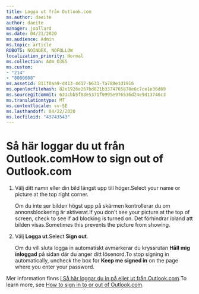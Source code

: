 ```yaml
---
title: Logga ut från Outlook.com
ms.author: daeite
author: daeite
manager: joallard
ms.date: 04/21/2020
ms.audience: Admin
ms.topic: article
ROBOTS: NOINDEX, NOFOLLOW
localization_priority: Normal
ms.collection: Adm_O365
ms.custom:
- "214"
- "8000008"
ms.assetid: 811f0aa9-d413-4d17-b631-7a788e1d1916
ms.openlocfilehash: 82e1926e267bd821b3374765878e6c7ce1e36d69
ms.sourcegitcommit: 631cbb5f03e5371f0995e976536d24e9d13746c3
ms.translationtype: MT
ms.contentlocale: sv-SE
ms.lasthandoff: 04/22/2020
ms.locfileid: "43743543"
---
```

# <a name="how-to-sign-out-of-outlookcom"></a><span data-ttu-id="e4314-102">Så här loggar du ut från Outlook.com</span><span class="sxs-lookup"><span data-stu-id="e4314-102">How to sign out of Outlook.com</span></span>

1. <span data-ttu-id="e4314-103">Välj ditt namn eller din bild längst upp till höger.</span><span class="sxs-lookup"><span data-stu-id="e4314-103">Select your name or picture at the top right corner.</span></span>

    <span data-ttu-id="e4314-104">Om du inte ser bilden högst upp på skärmen kontrollerar du om annonsblockering är aktiverat.</span><span class="sxs-lookup"><span data-stu-id="e4314-104">If you don't see your picture at the top of screen, check to see if ad blocking is turned on.</span></span> <span data-ttu-id="e4314-105">Det förhindrar ibland att bilden visas.</span><span class="sxs-lookup"><span data-stu-id="e4314-105">Sometimes this prevents the picture from showing.</span></span>

2. <span data-ttu-id="e4314-106">Välj **Logga ut**.</span><span class="sxs-lookup"><span data-stu-id="e4314-106">Select **Sign out**.</span></span>

    <span data-ttu-id="e4314-107">Om du vill sluta logga in automatiskt avmarkerar du kryssrutan **Håll mig inloggad** på sidan där du anger ditt lösenord.</span><span class="sxs-lookup"><span data-stu-id="e4314-107">To stop signing in automatically, uncheck the box for **Keep me signed in** on the page where you enter your password.</span></span>

<span data-ttu-id="e4314-108">Mer information finns [i Så här loggar du in på eller ut från Outlook.com](https://support.office.com/article/e08eb8ac-ac27-49f4-a400-a47311e1ee7e?wt.mc_id=Office_Outlook_com_Alchemy).</span><span class="sxs-lookup"><span data-stu-id="e4314-108">To learn more, see [How to sign in to or out of Outlook.com](https://support.office.com/article/e08eb8ac-ac27-49f4-a400-a47311e1ee7e?wt.mc_id=Office_Outlook_com_Alchemy).</span></span>
  